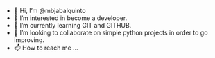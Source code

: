 - 👋 Hi, I’m @mbjabalquinto
- 👀 I’m interested in become a developer.
- 🌱 I’m currently learning GIT and GITHUB.
- 💞️ I’m looking to collaborate on simple python projects in order to go improving.
- 📫 How to reach me ...

<!---
mbjabalquinto/mbjabalquinto is a ✨ special ✨ repository because its `README.md` (this file) appears on your GitHub profile.
You can click the Preview link to take a look at your changes.
--->
